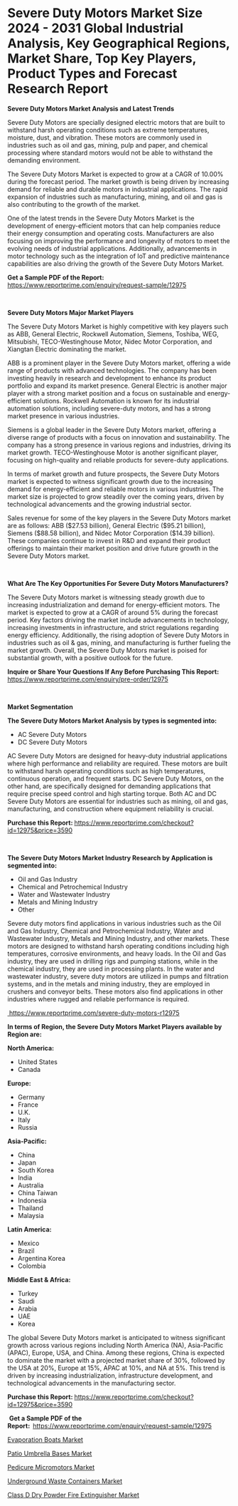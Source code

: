 <p><h1>Severe Duty Motors Market Size 2024 - 2031 Global Industrial Analysis, Key Geographical Regions, Market Share, Top Key Players, Product Types and Forecast Research Report</h1></p><p><strong>Severe Duty Motors Market Analysis and Latest Trends</strong></p>
<p><p>Severe Duty Motors are specially designed electric motors that are built to withstand harsh operating conditions such as extreme temperatures, moisture, dust, and vibration. These motors are commonly used in industries such as oil and gas, mining, pulp and paper, and chemical processing where standard motors would not be able to withstand the demanding environment.</p><p>The Severe Duty Motors Market is expected to grow at a CAGR of 10.00% during the forecast period. The market growth is being driven by increasing demand for reliable and durable motors in industrial applications. The rapid expansion of industries such as manufacturing, mining, and oil and gas is also contributing to the growth of the market.</p><p>One of the latest trends in the Severe Duty Motors Market is the development of energy-efficient motors that can help companies reduce their energy consumption and operating costs. Manufacturers are also focusing on improving the performance and longevity of motors to meet the evolving needs of industrial applications. Additionally, advancements in motor technology such as the integration of IoT and predictive maintenance capabilities are also driving the growth of the Severe Duty Motors Market.</p></p>
<p><strong>Get a Sample PDF of the Report:&nbsp;</strong> <a href="https://www.reportprime.com/enquiry/request-sample/12975">https://www.reportprime.com/enquiry/request-sample/12975</a></p>
<p>&nbsp;</p>
<p><strong>Severe Duty Motors Major Market Players</strong></p>
<p><p>The Severe Duty Motors Market is highly competitive with key players such as ABB, General Electric, Rockwell Automation, Siemens, Toshiba, WEG, Mitsubishi, TECO-Westinghouse Motor, Nidec Motor Corporation, and Xiangtan Electric dominating the market. </p><p>ABB is a prominent player in the Severe Duty Motors market, offering a wide range of products with advanced technologies. The company has been investing heavily in research and development to enhance its product portfolio and expand its market presence. General Electric is another major player with a strong market position and a focus on sustainable and energy-efficient solutions. Rockwell Automation is known for its industrial automation solutions, including severe-duty motors, and has a strong market presence in various industries.</p><p>Siemens is a global leader in the Severe Duty Motors market, offering a diverse range of products with a focus on innovation and sustainability. The company has a strong presence in various regions and industries, driving its market growth. TECO-Westinghouse Motor is another significant player, focusing on high-quality and reliable products for severe-duty applications.</p><p>In terms of market growth and future prospects, the Severe Duty Motors market is expected to witness significant growth due to the increasing demand for energy-efficient and reliable motors in various industries. The market size is projected to grow steadily over the coming years, driven by technological advancements and the growing industrial sector.</p><p>Sales revenue for some of the key players in the Severe Duty Motors market are as follows: ABB ($27.53 billion), General Electric ($95.21 billion), Siemens ($88.58 billion), and Nidec Motor Corporation ($14.39 billion). These companies continue to invest in R&D and expand their product offerings to maintain their market position and drive future growth in the Severe Duty Motors market.</p></p>
<p>&nbsp;</p>
<p><strong>What Are The Key Opportunities For Severe Duty Motors Manufacturers?</strong></p>
<p><p>The Severe Duty Motors market is witnessing steady growth due to increasing industrialization and demand for energy-efficient motors. The market is expected to grow at a CAGR of around 5% during the forecast period. Key factors driving the market include advancements in technology, increasing investments in infrastructure, and strict regulations regarding energy efficiency. Additionally, the rising adoption of Severe Duty Motors in industries such as oil & gas, mining, and manufacturing is further fueling the market growth. Overall, the Severe Duty Motors market is poised for substantial growth, with a positive outlook for the future.</p></p>
<p><strong>Inquire or Share Your Questions If Any Before Purchasing This Report:</strong> <a href="https://www.reportprime.com/enquiry/pre-order/12975">https://www.reportprime.com/enquiry/pre-order/12975</a></p>
<p>&nbsp;</p>
<p><strong>Market Segmentation</strong></p>
<p><strong>The Severe Duty Motors Market Analysis by types is segmented into:</strong></p>
<p><ul><li>AC Severe Duty Motors</li><li>DC Severe Duty Motors</li></ul></p>
<p><p>AC Severe Duty Motors are designed for heavy-duty industrial applications where high performance and reliability are required. These motors are built to withstand harsh operating conditions such as high temperatures, continuous operation, and frequent starts. DC Severe Duty Motors, on the other hand, are specifically designed for demanding applications that require precise speed control and high starting torque. Both AC and DC Severe Duty Motors are essential for industries such as mining, oil and gas, manufacturing, and construction where equipment reliability is crucial.</p></p>
<p><strong>Purchase this Report:&nbsp;</strong><a href="https://www.reportprime.com/checkout?id=12975&price=3590">https://www.reportprime.com/checkout?id=12975&price=3590</a></p>
<p>&nbsp;</p>
<p><strong>The Severe Duty Motors Market Industry Research by Application is segmented into:</strong></p>
<p><ul><li>Oil and Gas Industry</li><li>Chemical and Petrochemical Industry</li><li>Water and Wastewater Industry</li><li>Metals and Mining Industry</li><li>Other</li></ul></p>
<p><p>Severe duty motors find applications in various industries such as the Oil and Gas Industry, Chemical and Petrochemical Industry, Water and Wastewater Industry, Metals and Mining Industry, and other markets. These motors are designed to withstand harsh operating conditions including high temperatures, corrosive environments, and heavy loads. In the Oil and Gas industry, they are used in drilling rigs and pumping stations, while in the chemical industry, they are used in processing plants. In the water and wastewater industry, severe duty motors are utilized in pumps and filtration systems, and in the metals and mining industry, they are employed in crushers and conveyor belts. These motors also find applications in other industries where rugged and reliable performance is required.</p></p>
<p><a href="https://www.reportprime.com/severe-duty-motors-r12975">&nbsp;https://www.reportprime.com/severe-duty-motors-r12975</a></p>
<p><strong>In terms of Region, the Severe Duty Motors Market Players available by Region are:</strong></p>
<p>
    <p> <strong> North America: </strong>
        <ul>
            <li>United States</li>
            <li>Canada</li>
        </ul>
        </p> 
    <p> <strong> Europe: </strong>
        <ul>
            <li>Germany</li>
            <li>France</li>
            <li>U.K.</li>
            <li>Italy</li>
            <li>Russia</li>
        </ul>
        </p> 
    <p> <strong> Asia-Pacific: </strong>
        <ul>
            <li>China</li>
            <li>Japan</li>
            <li>South Korea</li>
            <li>India</li>
            <li>Australia</li>
            <li>China Taiwan</li>
            <li>Indonesia</li>
            <li>Thailand</li>
            <li>Malaysia</li>
        </ul>
        </p> 
    <p> <strong> Latin America: </strong>
        <ul>
            <li>Mexico</li>
            <li>Brazil</li>
            <li>Argentina Korea</li>
            <li>Colombia</li>
        </ul>
        </p> 
    <p> <strong> Middle East & Africa: </strong>
        <ul>
            <li>Turkey</li>
            <li>Saudi</li>
            <li>Arabia</li>
            <li>UAE</li>
            <li>Korea</li>
        </ul>
    </p>
    </p>
<p><p>The global Severe Duty Motors market is anticipated to witness significant growth across various regions including North America (NA), Asia-Pacific (APAC), Europe, USA, and China. Among these regions, China is expected to dominate the market with a projected market share of 30%, followed by the USA at 20%, Europe at 15%, APAC at 10%, and NA at 5%. This trend is driven by increasing industrialization, infrastructure development, and technological advancements in the manufacturing sector.</p></p>
<p><strong>Purchase this Report: </strong><a href="https://www.reportprime.com/checkout?id=12975&price=3590">https://www.reportprime.com/checkout?id=12975&price=3590</a></p>
<p>&nbsp;<strong>Get a Sample PDF of the Report:&nbsp;&nbsp;</strong><a href="https://www.reportprime.com/enquiry/request-sample/12975">https://www.reportprime.com/enquiry/request-sample/12975</a></p>
<p><strong></strong></p>
<p><p><a href="https://github.com/Krish2023na/Market-Research-Report-List-6/blob/main/evaporation-boats-market.md">Evaporation Boats Market</a></p><p><a href="https://issuu.com/reportprime-2/docs/patio-umbrella-bases-market-size-20_aa2f4354fc212b">Patio Umbrella Bases Market</a></p><p><a href="https://issuu.com/reportprime-2/docs/pedicure-micromotors-market-size-20_da64b4c6538933">Pedicure Micromotors Market</a></p><p><a href="https://github.com/RickHolmes3/Market-Research-Report-List-6/blob/main/underground-waste-containers-market.md">Underground Waste Containers Market</a></p><p><a href="https://www.linkedin.com/pulse/class-d-dry-powder-fire-extinguisher-market-size-share-tqnde?trackingId=pWOKjt02SaSuiP%2FAhah0kg%3D%3D">Class D Dry Powder Fire Extinguisher Market</a></p></p>